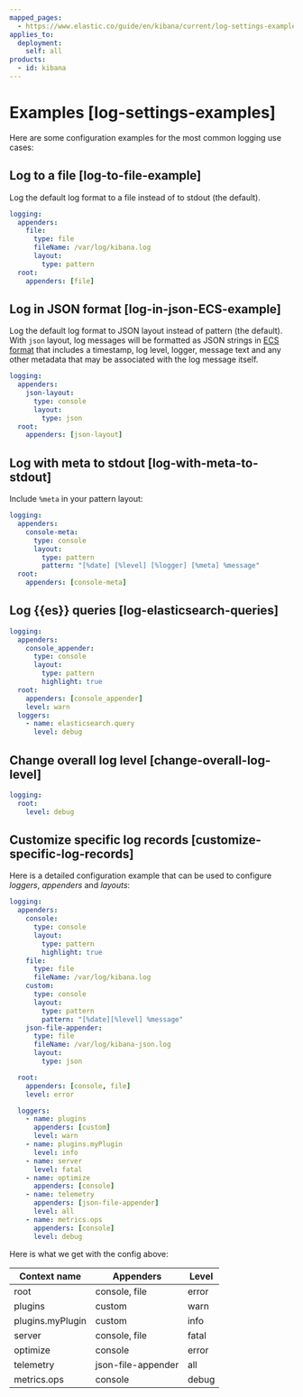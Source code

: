 ```yaml
---
mapped_pages:
  - https://www.elastic.co/guide/en/kibana/current/log-settings-examples.html
applies_to:
  deployment:
    self: all
products:
  - id: kibana
---
```


# Examples [log-settings-examples]

Here are some configuration examples for the most common logging use cases:


## Log to a file [log-to-file-example]

Log the default log format to a file instead of to stdout (the default).

```yaml
logging:
  appenders:
    file:
      type: file
      fileName: /var/log/kibana.log
      layout:
        type: pattern
  root:
    appenders: [file]
```


## Log in JSON format [log-in-json-ECS-example]

Log the default log format to JSON layout instead of pattern (the default). With `json` layout, log messages will be formatted as JSON strings in [ECS format](ecs://reference/index.md) that includes a timestamp, log level, logger, message text and any other metadata that may be associated with the log message itself.

```yaml
logging:
  appenders:
    json-layout:
      type: console
      layout:
        type: json
  root:
    appenders: [json-layout]
```


## Log with meta to stdout [log-with-meta-to-stdout]

Include `%meta` in your pattern layout:

```yaml
logging:
  appenders:
    console-meta:
      type: console
      layout:
        type: pattern
        pattern: "[%date] [%level] [%logger] [%meta] %message"
  root:
    appenders: [console-meta]
```


## Log {{es}} queries [log-elasticsearch-queries]

```yaml
logging:
  appenders:
    console_appender:
      type: console
      layout:
        type: pattern
        highlight: true
  root:
    appenders: [console_appender]
    level: warn
  loggers:
    - name: elasticsearch.query
      level: debug
```


## Change overall log level [change-overall-log-level]

```yaml
logging:
  root:
    level: debug
```


## Customize specific log records [customize-specific-log-records]

Here is a detailed configuration example that can be used to configure *loggers*, *appenders* and *layouts*:

```yaml
logging:
  appenders:
    console:
      type: console
      layout:
        type: pattern
        highlight: true
    file:
      type: file
      fileName: /var/log/kibana.log
    custom:
      type: console
      layout:
        type: pattern
        pattern: "[%date][%level] %message"
    json-file-appender:
      type: file
      fileName: /var/log/kibana-json.log
      layout:
        type: json

  root:
    appenders: [console, file]
    level: error

  loggers:
    - name: plugins
      appenders: [custom]
      level: warn
    - name: plugins.myPlugin
      level: info
    - name: server
      level: fatal
    - name: optimize
      appenders: [console]
    - name: telemetry
      appenders: [json-file-appender]
      level: all
    - name: metrics.ops
      appenders: [console]
      level: debug
```

Here is what we get with the config above:

| Context name | Appenders | Level |
| --- | --- | --- |
| root | console, file | error |
| plugins | custom | warn |
| plugins.myPlugin | custom | info |
| server | console, file | fatal |
| optimize | console | error |
| telemetry | json-file-appender | all |
| metrics.ops | console | debug |

